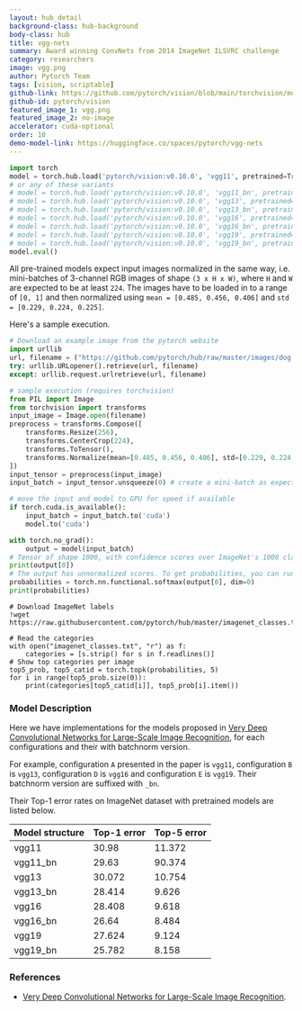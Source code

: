 ```yaml
---
layout: hub_detail
background-class: hub-background
body-class: hub
title: vgg-nets
summary: Award winning ConvNets from 2014 ImageNet ILSVRC challenge
category: researchers
image: vgg.png
author: Pytorch Team
tags: [vision, scriptable]
github-link: https://github.com/pytorch/vision/blob/main/torchvision/models/vgg.py
github-id: pytorch/vision
featured_image_1: vgg.png
featured_image_2: no-image
accelerator: cuda-optional
order: 10
demo-model-link: https://huggingface.co/spaces/pytorch/vgg-nets
---
```


```python
import torch
model = torch.hub.load('pytorch/vision:v0.10.0', 'vgg11', pretrained=True)
# or any of these variants
# model = torch.hub.load('pytorch/vision:v0.10.0', 'vgg11_bn', pretrained=True)
# model = torch.hub.load('pytorch/vision:v0.10.0', 'vgg13', pretrained=True)
# model = torch.hub.load('pytorch/vision:v0.10.0', 'vgg13_bn', pretrained=True)
# model = torch.hub.load('pytorch/vision:v0.10.0', 'vgg16', pretrained=True)
# model = torch.hub.load('pytorch/vision:v0.10.0', 'vgg16_bn', pretrained=True)
# model = torch.hub.load('pytorch/vision:v0.10.0', 'vgg19', pretrained=True)
# model = torch.hub.load('pytorch/vision:v0.10.0', 'vgg19_bn', pretrained=True)
model.eval()
```

All pre-trained models expect input images normalized in the same way,
i.e. mini-batches of 3-channel RGB images of shape `(3 x H x W)`, where `H` and `W` are expected to be at least `224`.
The images have to be loaded in to a range of `[0, 1]` and then normalized using `mean = [0.485, 0.456, 0.406]`
and `std = [0.229, 0.224, 0.225]`.

Here's a sample execution.

```python
# Download an example image from the pytorch website
import urllib
url, filename = ("https://github.com/pytorch/hub/raw/master/images/dog.jpg", "dog.jpg")
try: urllib.URLopener().retrieve(url, filename)
except: urllib.request.urlretrieve(url, filename)
```

```python
# sample execution (requires torchvision)
from PIL import Image
from torchvision import transforms
input_image = Image.open(filename)
preprocess = transforms.Compose([
    transforms.Resize(256),
    transforms.CenterCrop(224),
    transforms.ToTensor(),
    transforms.Normalize(mean=[0.485, 0.456, 0.406], std=[0.229, 0.224, 0.225]),
])
input_tensor = preprocess(input_image)
input_batch = input_tensor.unsqueeze(0) # create a mini-batch as expected by the model

# move the input and model to GPU for speed if available
if torch.cuda.is_available():
    input_batch = input_batch.to('cuda')
    model.to('cuda')

with torch.no_grad():
    output = model(input_batch)
# Tensor of shape 1000, with confidence scores over ImageNet's 1000 classes
print(output[0])
# The output has unnormalized scores. To get probabilities, you can run a softmax on it.
probabilities = torch.nn.functional.softmax(output[0], dim=0)
print(probabilities)
```

```
# Download ImageNet labels
!wget https://raw.githubusercontent.com/pytorch/hub/master/imagenet_classes.txt
```

```
# Read the categories
with open("imagenet_classes.txt", "r") as f:
    categories = [s.strip() for s in f.readlines()]
# Show top categories per image
top5_prob, top5_catid = torch.topk(probabilities, 5)
for i in range(top5_prob.size(0)):
    print(categories[top5_catid[i]], top5_prob[i].item())
```

### Model Description

Here we have implementations for the models proposed in [Very Deep Convolutional Networks for Large-Scale Image Recognition](https://arxiv.org/abs/1409.1556),
for each configurations and their with batchnorm version.

For example, configuration `A` presented in the paper is `vgg11`, configuration `B` is `vgg13`, configuration `D` is `vgg16`
and configuration `E` is `vgg19`. Their batchnorm version are suffixed with `_bn`.

Their Top-1 error rates on ImageNet dataset with pretrained models are listed below.

| Model structure | Top-1 error | Top-5 error |
| --------------- | ----------- | ----------- |
|  vgg11          | 30.98       | 11.372      |
|  vgg11_bn       | 29.63       | 90.374      |
|  vgg13          | 30.072      | 10.754      |
|  vgg13_bn       | 28.414      | 9.626       |
|  vgg16          | 28.408      | 9.618       |
|  vgg16_bn       | 26.64       | 8.484       |
|  vgg19          | 27.624      | 9.124       |
|  vgg19_bn       | 25.782      | 8.158       |

### References

- [Very Deep Convolutional Networks for Large-Scale Image Recognition](https://arxiv.org/abs/1409.1556).
